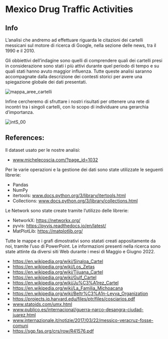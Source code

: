 # Mexico Drug Traffic Activities

## Info
L’analisi che andremo ad effettuare riguarda le citazioni dei cartelli messicani sul motore di ricerca di Google, nella sezione delle news, tra il 1990 e il 2010. 

Gli obbiettivi dell’indagine sono quelli di comprendere quali dei cartelli presi in considerazione sono stati i più attivi durante quel periodo di tempo e su quali stati hanno avuto maggior influenza. Tutte queste analisi saranno accompagnate dalla descrizione dei contesti storici per avere una spiegazione globale dei dati presentati.

![mappa_aree_cartelli](https://user-images.githubusercontent.com/104555763/175779396-958e6c23-098e-48b3-813a-18e7ffaa71f6.png)

Infine cercheremo di sfruttare i nostri risultati per ottenere una rete di incontri tra i singoli cartelli, con lo scopo di individuare una gerarchia d’importanza.

![intS_00](https://user-images.githubusercontent.com/104555763/175779428-767b590d-8478-4eb9-b3eb-315ac3dcd25a.png)

## References:
Il dataset usato per le nostre analisi:
* www.michelecoscia.com/?page_id=1032

Per le varie operazioni e la gestione dei dati sono state utilizzate le seguenti librerie:
* Pandas
* NumPy
* itertools: www.docs.python.org/3/library/itertools.html
* Collections: www.docs.python.org/3/library/collections.html

Le Network sono state create tramite l’utilizzo delle librerie:
* NetworkX: https://networkx.org/
* pyvis: https://pyvis.readthedocs.io/en/latest/
* MatPlotLib: https://matplotlib.org/

Tutte le mappe e i grafi dimostrativi sono statati creati appositamente da noi, tramite l’uso di PowerPoint.
Le informazioni presenti nella ricerca sono state attinte da diversi siti Web durante i mesi di Maggio e Giugno 2022.

* https://en.wikipedia.org/wiki/Sinaloa_Cartel
* https://en.wikipedia.org/wiki/Los_Zetas
* https://en.wikipedia.org/wiki/Tijuana_Cartel
* https://en.wikipedia.org/wiki/Gulf_Cartel
* https://en.wikipedia.org/wiki/Ju%C3%A1rez_Cartel
* https://en.wikipedia.org/wiki/La_Familia_Michoacana
* https://en.wikipedia.org/wiki/Beltr%C3%A1n-Leyva_Organization
* https://projects.iq.harvard.edu/files/ptr/files/cosciarios.pdf
* www.statoids.com/umx.html
* www.publico.es/internacional/guerra-narco-desangra-ciudad-juarez.html
* www.internazionale.it/notizie/2017/03/22/messico-veracruz-fosse-comuni
* https://sgp.fas.org/crs/row/R41576.pdf
